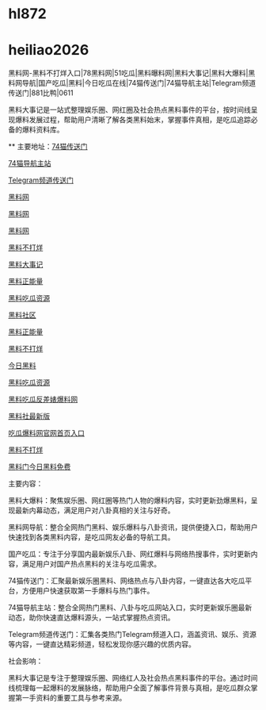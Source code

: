# hl872
# heiliao2026
黑料网-黑料不打烊入口|78黑料网|51吃瓜|黑料曝料网|黑料大事记|黑料大爆料|黑料网导航|国产吃瓜|黑料|今日吃瓜在线|74猫传送门|74猫导航主站|Telegram频道传送门|881比鸭|0611

黑料大事记是一站式整理娱乐圈、网红圈及社会热点黑料事件的平台，按时间线呈现爆料发展过程，帮助用户清晰了解各类黑料始末，掌握事件真相，是吃瓜追踪必备的爆料资料库。

** 主要地址：<a href="https://74mao.com/">74猫传送门</a>

<a href="https://74mao.com/">74猫导航主站</a>

<a href="https://74mao.com/">Telegram频道传送门</a>

<a href="https://hl81.pages.dev/">黑料网</a>

<a href="https://hl19.pages.dev/">黑料网</a>

<a href="https://hl98.pages.dev/">黑料网</a>

<a href="https://hl92.pages.dev/">黑料不打烊</a>

<a href="https://hl02.pages.dev/">黑料大事记</a>

<a href="https://hl03.pages.dev/">黑料正能量</a>

<a href="https://hl04.pages.dev/">黑料吃瓜资源</a>

<a href="https://hl05.pages.dev/">黑料社区</a>

<a href="https://hl06.pages.dev/">黑料正能量</a>

<a href="https://hl07.pages.dev/">黑料不打烊</a>

<a href="https://hl08.pages.dev/">今日黑料</a>

<a href="https://hl09.pages.dev/">黑料吃瓜资源</a>

<a href="https://hl10.pages.dev/">黑料吃瓜反差婊爆料网</a>

<a href="https://hl20.pages.dev/">黑料社最新版</a>

<a href="https://hl21.pages.dev/">吃瓜爆料网官网首页入口</a>

<a href="https://hl22.pages.dev/">黑料不打烊</a>

<a href="https://hl23.pages.dev/">黑料门今日黑料免费</a>

主要内容：

黑料大爆料：聚焦娱乐圈、网红圈等热门人物的爆料内容，实时更新劲爆黑料，呈现最新内幕动态，满足用户对八卦真相的关注与好奇。

黑料网导航：整合全网热门黑料、娱乐爆料与八卦资讯，提供便捷入口，帮助用户快速找到各类黑料内容，是吃瓜网友必备的导航工具。

国产吃瓜：专注于分享国内最新娱乐八卦、网红爆料与网络热搜事件，实时更新内容，满足用户对国产热点黑料的关注与吃瓜需求。

74猫传送门：汇聚最新娱乐圈黑料、网络热点与八卦内容，一键直达各大吃瓜平台，方便用户快速获取第一手爆料与热门事件。

74猫导航主站：整合全网热门黑料、八卦与吃瓜网站入口，实时更新娱乐圈最新动态，助你快速直达爆料源头，一站式掌握热点资讯。

Telegram频道传送门：汇集各类热门Telegram频道入口，涵盖资讯、娱乐、资源等内容，一键直达精彩频道，轻松发现你感兴趣的优质内容。

社会影响：

黑料大事记是专注于整理娱乐圈、网络红人及社会热点黑料事件的平台。通过时间线梳理每一起爆料的发展脉络，帮助用户全面了解事件背景与真相，是吃瓜群众掌握第一手资料的重要工具与参考来源。
